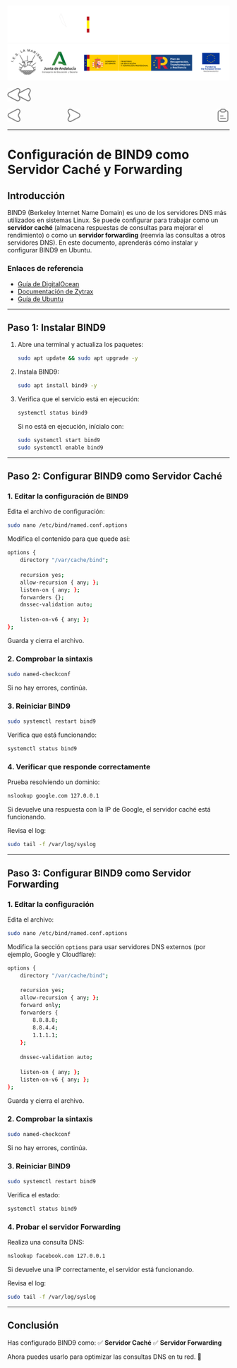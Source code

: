 ![](/.resGen/_bannerD.png#gh-dark-mode-only)
![](/.resGen/_bannerL.png#gh-light-mode-only)

<a href="/Tema2/readme.md"><img src="/.resGen/_back.svg" width="52.5"></a>

<a href="4.md"><img src="/.resGen/_arrow_r.svg" width="30"></a>
&emsp;&emsp;&emsp;&emsp;&emsp;&emsp;&emsp;
<a href="6.md"><img src="/.resGen/_arrow.svg" width="30"></a>
<a href="5.1.md"><img src="/.resGen/_notes.svg" width="30" align="right"></a>

---

# Configuración de BIND9 como Servidor Caché y Forwarding

## Introducción
BIND9 (Berkeley Internet Name Domain) es uno de los servidores DNS más utilizados en sistemas Linux. Se puede configurar para trabajar como un **servidor caché** (almacena respuestas de consultas para mejorar el rendimiento) o como un **servidor forwarding** (reenvía las consultas a otros servidores DNS). En este documento, aprenderás cómo instalar y configurar BIND9 en Ubuntu.

### **Enlaces de referencia**
- [Guía de DigitalOcean](https://www.digitalocean.com/community/tutorials/how-to-configure-bind-as-a-caching-or-forwarding-dns-server-on-ubuntu-16-04)
- [Documentación de Zytrax](http://www.zytrax.com/books/dns/ch4/)
- [Guía de Ubuntu](https://help.ubuntu.com/community/BIND9ServerHowto)

---

## **Paso 1: Instalar BIND9**
1. Abre una terminal y actualiza los paquetes:
   ```bash
   sudo apt update && sudo apt upgrade -y
   ```
2. Instala BIND9:
   ```bash
   sudo apt install bind9 -y
   ```
3. Verifica que el servicio está en ejecución:
   ```bash
   systemctl status bind9
   ```
   Si no está en ejecución, inícialo con:
   ```bash
   sudo systemctl start bind9
   sudo systemctl enable bind9
   ```

---

## **Paso 2: Configurar BIND9 como Servidor Caché**

### **1. Editar la configuración de BIND9**
Edita el archivo de configuración:
```bash
sudo nano /etc/bind/named.conf.options
```
Modifica el contenido para que quede así:
```bash
options {
    directory "/var/cache/bind";
    
    recursion yes;
    allow-recursion { any; };
    listen-on { any; };
    forwarders {};  
    dnssec-validation auto;
    
    listen-on-v6 { any; };
};
```
Guarda y cierra el archivo.

### **2. Comprobar la sintaxis**
```bash
sudo named-checkconf
```
Si no hay errores, continúa.

### **3. Reiniciar BIND9**
```bash
sudo systemctl restart bind9
```
Verifica que está funcionando:
```bash
systemctl status bind9
```

### **4. Verificar que responde correctamente**
Prueba resolviendo un dominio:
```bash
nslookup google.com 127.0.0.1
```
Si devuelve una respuesta con la IP de Google, el servidor caché está funcionando.

Revisa el log:
```bash
sudo tail -f /var/log/syslog
```

---

## **Paso 3: Configurar BIND9 como Servidor Forwarding**

### **1. Editar la configuración**
Edita el archivo:
```bash
sudo nano /etc/bind/named.conf.options
```
Modifica la sección `options` para usar servidores DNS externos (por ejemplo, Google y Cloudflare):
```bash
options {
    directory "/var/cache/bind";

    recursion yes;
    allow-recursion { any; };
    forward only;
    forwarders {
        8.8.8.8;
        8.8.4.4;
        1.1.1.1;
    };

    dnssec-validation auto;
    
    listen-on { any; };
    listen-on-v6 { any; };
};
```
Guarda y cierra el archivo.

### **2. Comprobar la sintaxis**
```bash
sudo named-checkconf
```
Si no hay errores, continúa.

### **3. Reiniciar BIND9**
```bash
sudo systemctl restart bind9
```
Verifica el estado:
```bash
systemctl status bind9
```

### **4. Probar el servidor Forwarding**
Realiza una consulta DNS:
```bash
nslookup facebook.com 127.0.0.1
```
Si devuelve una IP correctamente, el servidor está funcionando.

Revisa el log:
```bash
sudo tail -f /var/log/syslog
```

---

## **Conclusión**
Has configurado BIND9 como:
✅ **Servidor Caché**
✅ **Servidor Forwarding**

Ahora puedes usarlo para optimizar las consultas DNS en tu red. 🚀

